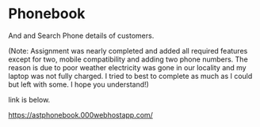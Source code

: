 # Phonebook
And and Search Phone details of customers.

(Note: Assignment was nearly completed and added all required features except for two, mobile compatibility and adding two phone numbers.
The reason is due to poor weather electricity was gone in our locality and my laptop was not fully charged. I tried to best to complete as much as I could but left with some.
I hope you understand!)

link is below.


https://astphonebook.000webhostapp.com/
